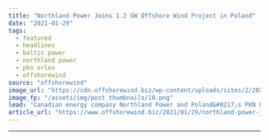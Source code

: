 ```yaml
---
title: "Northland Power Joins 1.2 GW Offshore Wind Project in Poland"
date: "2021-01-29"
tags: 
  - featured
  - headlines
  - baltic power
  - northland power
  - pkn orlen
  - offshorewind
source: "offshorewind"
image_url: "https://cdn.offshorewind.biz/wp-content/uploads/sites/2/2021/01/29152008/ORLEN-1.2-GW-Offshore-Wind-Farm.png"
image_fp: "/assets/img/post_thumbnails/10.png"
lead: "Canadian energy company Northland Power and Poland&#8217;s PKN ORLEN have entered into an agreement"
article_url: "https://www.offshorewind.biz/2021/01/29/northland-power-joins-1-2-gw-offshore-wind-project-in-poland/"
---
```


---
